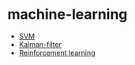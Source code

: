 # machine-learning

- [SVM](http://blog.csdn.net/v_july_v/article/details/7624837)
- [Kalman-filter](http://www.bzarg.com/p/how-a-kalman-filter-works-in-pictures/)
- [Reinforcement learning](http://karpathy.github.io/2016/05/31/rl/)
